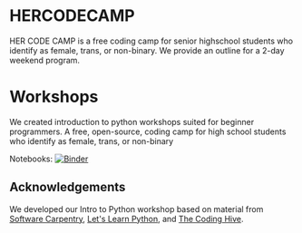 # HERCODECAMP

HER CODE CAMP is a free coding camp for senior highschool students who identify as female, trans, or non-binary. We provide an outline for a 2-day weekend program.

# Workshops
We created introduction to python workshops suited for beginner programmers.
A free, open-source, coding camp for high school students who identify as female, trans, or non-binary

Notebooks: [![Binder](https://mybinder.org/badge_logo.svg)](https://mybinder.org/v2/gh/jopineda/HERCODECAMP/cfea99a542b1d4740e20198ac6914095154244df)

## Acknowledgements
We developed our Intro to Python workshop based on material from [Software Carpentry](http://swcarpentry.github.io/python-novice-gapminder/), [Let's Learn Python](http://www.letslearnpython.com/learn/), and [The Coding Hive](https://www.thecodinghive.com/).
